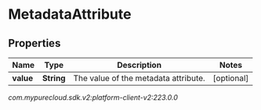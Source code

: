 # MetadataAttribute


## Properties

| Name | Type | Description | Notes |
| ------------ | ------------- | ------------- | ------------- |
| **value** | **String** | The value of the metadata attribute. |  [optional] |




_com.mypurecloud.sdk.v2:platform-client-v2:223.0.0_
